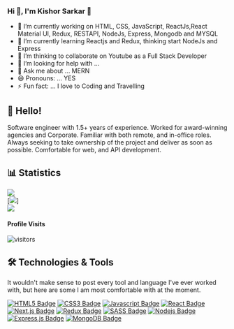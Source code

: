 <!-- [![Header](https://github.com/gostgmaer/gostgmaer/blob/master/banner.png?raw=true "Header")](https://github.com/gostgmaer) -->

### Hi 👋, I'm Kishor Sarkar 👋

- 🔭 I’m currently working on HTML, CSS, JavaScript, ReactJs,React Material UI, Redux, RESTAPI, NodeJs, Express, Mongodb and MYSQL
- 🌱 I’m currently learning Reactjs and Redux, thinking start NodeJs and Express
- 👯 I’m thinking to collaborate on Youtube as a Full Stack Developer
- 🤔 I’m looking for help with ...
- 💬 Ask me about ... MERN
- 😄 Pronouns: ... YES
- ⚡ Fun fact: ... I love to Coding and Travelling

## 👋 Hello!

Software engineer with 1.5+ years of experience. Worked for award-winning agencies and Corporate. Familiar with both remote, and in-office roles. Always seeking to take ownership of the project and deliver as soon as possible. Comfortable for web, and API development.


## 📊 Statistics

![](https://github-readme-stats.vercel.app/api?username=gostgmaer&theme=radical&show_icons=true&count_private=true&hide_border=false&include_all_commits=false)<br/>
[![](https://github-readme-streak-stats.herokuapp.com?user=gostgmaer&theme=radical&border_radius=5&date_format=j%20M%5B%20Y%5D)]<br/>
![](https://github-readme-stats.vercel.app/api/top-langs/?username=gostgmaer&theme=radical&hide_border=false&include_all_commits=false&count_private=true&layout=compact&langs_count=10)

<!-- ### Connect with me:
<p align="left">
<a href="https://fb.com/gorkcoder484" target="blank"><img align="center" src="https://raw.githubusercontent.com/rahuldkjain/github-profile-readme-generator/master/src/images/icons/Social/facebook.svg" alt="gorkcoder484" height="30" width="40" /></a>
<a href="https://instagram.com/gorkcoder" target="blank"><img align="center" src="https://raw.githubusercontent.com/rahuldkjain/github-profile-readme-generator/master/src/images/icons/Social/instagram.svg" alt="gorkcoder484" height="30" width="40" /></a>
<a href="https://www.youtube.com/channel/UCEaZ92FpOJX4aSYLN9Evj5g" target="blank"><img align="center" src="https://raw.githubusercontent.com/rahuldkjain/github-profile-readme-generator/master/src/images/icons/Social/youtube.svg" alt="gorkcoder" height="30" width="40" /></a>
</p> -->


#### Profile Visits

![visitors](https://visitor-badge.glitch.me/badge?page_id=gostgmaer.codingwithmuhib)

## 🛠️ Technologies & Tools

It wouldn't make sense to post every tool and language I've ever worked with, but here are some I am most comfortable with at the moment.

[![HTML5 Badge](https://img.shields.io/badge/HTML5-E34F26?style=for-the-badge&logo=html5&logoColor=white)](#) [![CSS3 Badge](https://img.shields.io/badge/CSS3-1572B6?style=for-the-badge&logo=css3&logoColor=white)](#) [![Javascript Badge](https://img.shields.io/badge/-Javascript-F0DB4F?style=for-the-badge&labelColor=black&logo=javascript&logoColor=F0DB4F)](#) [![React Badge](https://img.shields.io/badge/-React-61DBFB?style=for-the-badge&labelColor=black&logo=react&logoColor=61DBFB)](#) [![Next.js Badge](https://img.shields.io/badge/next.js-000000?style=for-the-badge&logo=nextdotjs&logoColor=white)](#) [![Redux Badge](https://img.shields.io/badge/Redux-593D88?style=for-the-badge&logo=redux&logoColor=white)](#) [![SASS Badge](https://img.shields.io/badge/Sass-CC6699?style=for-the-badge&logo=sass&logoColor=white)](#) [![Nodejs Badge](https://img.shields.io/badge/-Nodejs-3C873A?style=for-the-badge&labelColor=black&logo=node.js&logoColor=3C873A)](#) [![Express.js Badge](https://img.shields.io/badge/Express.js-000000?style=for-the-badge&logo=express&logoColor=white)](#) [![MongoDB Badge](https://img.shields.io/badge/MongoDB-4EA94B?style=for-the-badge&logo=mongodb&logoColor=white)](#)

<!--
**gostgmaer/gostgmaer** is a ✨ _special_ ✨ repository because its `README.md` (this file) appears on your GitHub profile.

Here are some ideas to get you started:

- 🔭 I’m currently working on ...
- 🌱 I’m currently learning ...
- 👯 I’m looking to collaborate on ...
- 🤔 I’m looking for help with ...
- 💬 Ask me about ...
- 📫 How to reach me: ...
- 😄 Pronouns: ...
- ⚡ Fun fact: ...
-->
